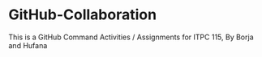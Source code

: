 # GitHub-Collaboration
 This is a GitHub Command Activities / Assignments for ITPC 115, By Borja and Hufana
